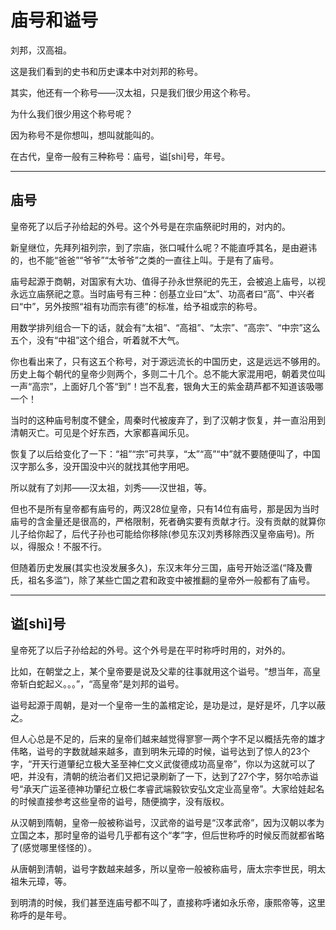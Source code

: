# 庙号和谥号

刘邦，汉高祖。 

这是我们看到的史书和历史课本中对刘邦的称号。

其实，他还有一个称号——汉太祖，只是我们很少用这个称号。

为什么我们很少用这个称号呢？

因为称号不是你想叫，想叫就能叫的。

在古代，皇帝一般有三种称号：庙号，谥[shì]号，年号。

---
## 庙号

皇帝死了以后子孙给起的外号。这个外号是在宗庙祭祀时用的，对内的。

新皇继位，先拜列祖列宗，到了宗庙，张口喊什么呢？不能直呼其名，是由避讳的，也不能“爸爸”“爷爷”“太爷爷”之类的一直往上叫。于是有了庙号。

庙号起源于商朝，对国家有大功、值得子孙永世祭祀的先王，会被追上庙号，以视永远立庙祭祀之意。当时庙号有三种：创基立业曰“太”、功高者曰“高”、中兴者曰“中”，另外按照“祖有功而宗有德”的标准，给予祖或宗的称号。

用数学排列组合一下的话，就会有“太祖”、“高祖”、“太宗”、“高宗”、“中宗”这么五个，没有“中祖”这个组合，听着就不大气。

你也看出来了，只有这五个称号，对于源远流长的中国历史，这是远远不够用的。历史上每个朝代的皇帝少则两个，多则二十几个。总不能大家混用吧，朝着灵位叫一声“高宗”，上面好几个答“到”！岂不乱套，银角大王的紫金葫芦都不知道该吸哪一个！

当时的这种庙号制度不健全，周秦时代被废弃了，到了汉朝才恢复，并一直沿用到清朝灭亡。可见是个好东西，大家都喜闻乐见。

恢复了以后给变化了一下：“祖”“宗”可共享，“太”“高”“中”就不要随便叫了，中国汉字那么多，没开国没中兴的就找其他字用吧。

所以就有了刘邦——汉太祖，刘秀——汉世祖，等。

但也不是所有皇帝都有庙号的，两汉28位皇帝，只有14位有庙号，那是因为当时庙号的含金量还是很高的，严格限制，死者确实要有贡献才行。没有贡献的就算你儿子给你起了，后代子孙也可能给你移除(参见东汉刘秀移除西汉皇帝庙号)。所以，得服众！不服不行。

但随着历史发展(其实也没发展多久)，东汉末年分三国，庙号开始泛滥(“降及曹氏，祖名多滥”)，除了某些亡国之君和政变中被推翻的皇帝外一般都有了庙号。

---

## 谥[shì]号

皇帝死了以后子孙给起的外号。这个外号是在平时称呼时用的，对外的。

比如，在朝堂之上，某个皇帝要是说及父辈的往事就用这个谥号。“想当年，高皇帝斩白蛇起义。。。”，“高皇帝”是刘邦的谥号。

谥号起源于周朝，是对一个皇帝一生的盖棺定论，是功是过，是好是坏，几字以蔽之。

但人心总是不足的，后来的皇帝们越来越觉得寥寥一两个字不足以概括先帝的雄才伟略，谥号的字数就越来越多，直到明朱元璋的时候，谥号达到了惊人的23个字，“开天行道肇纪立极大圣至神仁文义武俊德成功高皇帝”，你以为这就可以了吧，并没有，清朝的统治者们又把记录刷新了一下，达到了27个字，努尔哈赤谥号“承天广运圣德神功肇纪立极仁孝睿武端毅钦安弘文定业高皇帝”。大家给娃起名的时候直接参考这些皇帝的谥号，随便摘字，没有版权。

从汉朝到隋朝，皇帝一般被称谥号，汉武帝的谥号是“汉孝武帝”，因为汉朝以孝为立国之本，那时皇帝的谥号几乎都有这个“孝”字，但后世称呼的时候反而就都省略了(感觉哪里怪怪的）。

从唐朝到清朝，谥号字数越来越多，所以皇帝一般被称庙号，唐太宗李世民，明太祖朱元璋，等。

到明清的时候，我们甚至连庙号都不叫了，直接称呼诸如永乐帝，康熙帝等，这里称呼的是年号。